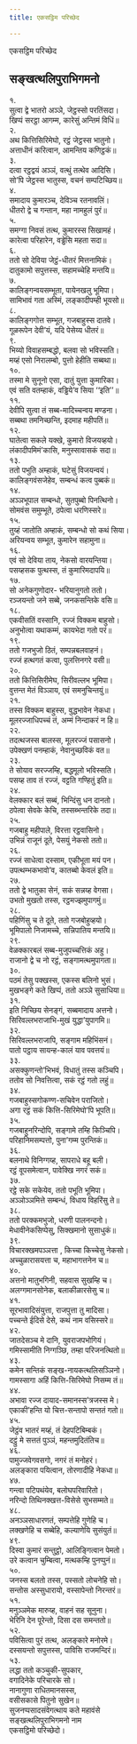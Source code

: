 ```yaml
---
title: एकसट्ठिम परिच्छेद

---
```

एकसट्ठिम परिच्छेद  


## सङ्खत्थलिपुराभिगमनो

१.  
सुत्वा द्वे भातरो अञ्ञे, जेट्ठस्सो परतिंसदा।  
खिप्पं सरट्ठा आगम्म, कारेसुं अन्तिमं विधिं॥  
२.  
अथ कित्तिसिरिमेघो, रट्ठं जेट्ठस्स भातुनो।  
अत्ताधीनं करित्वान, आमन्तिय कणिट्ठकं॥  
३.  
दत्वा रट्ठद्वयं अञ्ञं, वत्थुं तत्थेव आदिसि।  
सो’पि जेट्ठस्स भातुस्स, वचनं सम्पटिच्छिय॥  
४.  
समादाय कुमारञ्च, देविञ्च रतनावलिं।  
धीतरो द्वे च गन्तान, महा नामहुलं पुरं॥  
५.  
समग्गा निवसं तत्थ, कुमारस्स सिखामहं।  
कारेत्वा परिहारेन, वड्ढेसि महता सदा॥  
६.  
ततो सो देविया जेट्ठं-धीतरं मित्तनामिकं।  
दातुकामो सपुत्तस्स, सहामच्चेहि मन्तयि॥  
७.  
कालिङ्गन्वयसम्भूता, पायेनखलु भूमिपा।  
सामिभावं गता अस्मिं, लङ्कादीपम्ही भूयसो॥  
८.  
कालिङ्गगोत्त सम्भूत, गजबाहुस्स दातवे।  
गूळरूपेन देवी’यं, यदि पेसेय्य धीतरं॥  
९.  
भिय्यो विवाहसम्बद्धो, बलवा सो भविस्सति।  
मय्हं एसो निरालम्बो, पुत्तो हेहीति सब्बथा॥  
१०.  
तस्मा मे सुनूनो एसा, दातुं युत्ता कुमारिका।  
एवं सति वतम्हाकं, वड्ढिये’व सिया ‘‘इति’’॥  
११.  
देवीपि सुत्वा तं सब्ब-मादिच्चन्वय मण्डना।  
सब्बथा तमनिच्छन्ति, इदमाह महीपतिं॥  
१२.  
घातेत्वा सकले यक्खे, कुमारो विजयव्हयो।  
लंकादीपमिमं’कासि, मनुस्सावासकं सदा॥  
१३.  
ततो पभुति अम्हाकं, घटेसुं विजयन्वयं।  
कालिङ्गवंसजेहेव, सम्बन्धं कत्व पुब्बकं॥  
१४.  
अञ्ञभूपाल सम्बन्धो, सुतपुब्बो पिनत्थिनो।  
सोमवंस समुम्भूते, ठपेत्वा धरणिस्सरे॥  
१५.  
तुय्हं जातोति अम्हाकं, सम्बन्धो सो कथं सिया।  
अरियन्वय सम्भूत, कुमारेन सहामुना॥  
१६.  
एवं सो देविया ताय, नेकसो वारयन्तिया।  
पसय्हसक पुत्थस्स, तं कुमारिमदापयि॥  
१७.  
सो अनेकगुणोदार- भरियानुगतो ततो।  
रञ्जयन्तो जने सब्बे, जनकसन्तिके वसि॥  
१८.  
एकवीसतिं वस्सानि, रज्जं विक्कम बाहुसो।  
अनुभोत्वा यथाकम्मं, कायभेदा गतो परं॥  
१९.  
ततो गजभुजो ठितं, सम्पन्नबलवाहनं।  
रज्जं हत्थगतं कत्वा, पुलत्तिनगरे वसी॥  
२०.  
ततो कित्तिसिरीमेघ, सिरीवल्लभ भूमिपा।  
वुत्तन्त मेतं विञ्ञाय, एवं समनुचिन्तयुं॥  
२१.  
तस्स विक्कम बाहुस्स, वुद्धभावेन नेकधा।  
मूलरज्जाधिपच्चं तं, अम्मं निन्दाकरं न हि॥  
२२.  
तदत्थजस्स बालस्स, मूलरज्जं पसासनो।  
उपेक्खणं पनम्हाकं, नेवानुच्छविकं वत॥  
२३.  
ते सोयाव सरज्जम्हि, बद्धमूलो भविस्सति।  
पसय्ह ताव तं रज्जं, वट्टति गण्हितुं इति॥  
२४.  
वेलक्कार बलं सब्बं, भिन्दिंसु धन दानतो।  
ठपेत्वा सेवके केचि, तस्सब्भन्तरिके तदा॥  
२५.  
गजबाहु महीपाले, विरत्ता रट्ठवासिनो।  
उभिन्नं राजूनं दूते, पेसयुं नेकसो ततो॥  
२६.  
रज्जं साधेत्वा दस्साम, एकीभूता मयं पन।  
उपत्थम्भकभावो’व, कातब्बो केवलं इति॥  
२७.  
ततो द्वे भातुका सेनं, सकं सन्नय्ह वेगसा।  
उभतो मुखतो तस्स, रट्ठमज्झमुपागमुं॥  
२८.  
पहिणिंसु च ते दूते, ततो गजबोहुव्हयो।  
भूमिपालो निजामच्चे, सन्निपातिय मन्तयि॥  
२९.  
वेळक्कारबलं सब्ब-मुजुपच्चत्तिकं अहु।  
राजानो द्वे च नो रट्ठं, सङ्गामत्थमुपागता॥  
३०.  
पठमं तेसु पक्खस्स, एकस्स बलिनो भुसं।  
मुखभङ्गे कते खिप्पं, ततो अञ्ञे सुसाधिया॥  
३१.  
इति निच्छिय सेनङ्गं, सब्बमादाय अत्तनो।  
सिरिवल्लभराजाभि-मुखं युद्धा’युपागमि॥  
३२.  
सिरिवल्लभराजापि, सङ्गाम महिभिंसनं।  
पातो पट्ठाय सायन्ह-कालं याव पवत्तयं॥  
३३.  
असक्कुणन्तो’भिभवं, विधातुं तस्स कञ्चिपि।  
ततोव सो निवत्तित्वा, सकं रट्ठं गतो लहुं॥  
३४.  
गजबाहुस्सगोकण्ण-सचिवेन पराजितो।  
अगा रट्ठं सकं कित्ति-सिरिमेघो’पि भूपति॥  
३५.  
गजबाहुनरिन्दोपि, सङ्गामे तम्हि किञ्चिपि।  
परिहानिमसम्पत्तो, पुना’गम्म पुरन्तिकं॥  
३६.  
बलनाथे विनिग्गय्ह, सापराधे बहू बली।  
रट्ठं वूपसमेत्वान, पावेक्खि नगरं सकं॥  
३७.  
रट्ठे सके सकेयेव, ततो पभूति भूमिपा।  
अञ्ञोञ्ञमित्ते सम्बन्धं, विधाय विहरिंसु ते॥  
३८.  
ततो परक्कमभुजो, धरणी पालनन्दनो।  
मेधावीनेकसिप्पेसु, सिक्खमानो सुसाधुकं॥  
३९.  
विचारक्खमपञ्ञत्ता , किच्चा किच्चेसु नेकसो।  
अच्चुळारासयत्ता च, महाभागत्तनेन च॥  
४०.  
अत्तनो मातुभगिनी, सहवास सुखम्हि च।  
अलग्गमानसोनेक, बलाकीळारसेसु च॥  
४१.  
सूरभावादिसंयुत्ता, राजपुत्ता तु मादिसा।  
पच्चन्ते ईदिसे देसे, कथं नाम वसिस्सरे॥  
४२.  
जातदेसञ्च मे दानि, युवराजपभोगियं।  
गमिस्सामीति निग्गञ्छि, तम्हा परिजनत्थितो॥  
४३.  
कमेन सन्तिकं सङ्ख-नायकत्थलिसञ्ञिनो।  
गामस्सागा अहिं कित्ति-सिरिमेघो निसम्म तं॥  
४४.  
अभावा रज्ज दायाद-समानस्स’त्रजस्स मे।  
एकाकी’हन्ति यो चित्त-सन्तापो सन्ततं गतो॥  
४५.  
जेट्ठंव भातरं मय्हं, तं देहपटिबिम्बकं।  
दट्ठुं मे सत्ततं पुञ्ञं, महन्तमुदितंतिच॥  
४६.  
पामुज्जवेगवसगो, नगरं तं मनोहरं।  
अलङ्कारा पयित्वान, तोरणादीहि नेकधा॥  
४७.  
गन्त्वा पटिपथंयेव, बलोघपरिवारितो।  
नरिन्दो तिथिनक्खत्त-विसेसे सुभसम्मते॥  
४८.  
अनञ्ञसाधारणतं, सम्पत्तेहि गुणेहि च।  
लक्खणेहि च सब्बेहि, कल्याणेयि सुसंयुतं॥  
४९.  
दिस्वा कुमारं सन्तुट्ठो, आलिङ्गित्वान पेमतो।  
उरे कत्वान चुम्बित्वा, मत्थकम्हि पुनप्पुनं॥  
५०.  
जनस्स बलतो तस्स, पस्सतो लोचनेहि सो।  
सन्तोस अस्सुधारायो, वस्सापेन्तो निरन्तरं॥  
५१.  
मनुञ्ञमेक मारुय्ह, वाहनं सह सूनुना।  
भेरिनि देन पूरेन्तो, दिसा दस समन्ततो॥  
५२.  
पविसित्वा पुरं तत्थ, अलङ्कारे मनोरमे।  
दस्सयन्तो सपुत्तस्स, पाविसि राजमन्दिरं॥  
५३.  
लद्धा ततो कञ्चुकी-सुपकार,  
वगादिनेके परिचारके सो।  
नानागुणा राधितमानसस्स,  
वसीसकासे पितुनो सुखेन॥  
सुजनप्पसादसंवेगत्थाय कते महावंसे  
सङ्खत्थलिपुराभिगमनो नाम  
एकसट्ठिमो परिच्छेदो।  